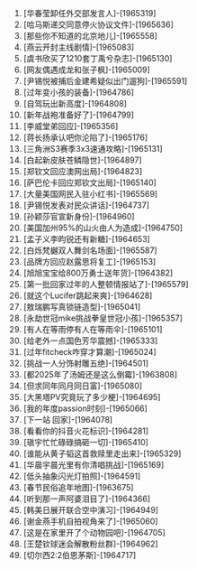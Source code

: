 
1. [华春莹卸任外交部发言人]-[1965319]
1. [哈马斯递交同意停火协议文件]-[1965636]
1. [那些你不知道的北京地儿]-[1965558]
1. [燕云开封主线剧情]-[1965083]
1. [虞书欣买了1210套丁禹兮杂志]-[1965130]
1. [网友偶遇成龙和张子枫]-[1965009]
1. [尹锡悦被捕后金建希疑似出门遛狗]-[1965591]
1. [过年变小孩的装备]-[1964786]
1. [自驾玩出新高度]-[1964808]
1. [新年战袍准备好了]-[1964799]
1. [李威堂弟回应]-[1965356]
1. [蒋长扬承认吧你沦陷了]-[1965176]
1. [三角洲S3赛季3x3速通攻略]-[1965131]
1. [白起新皮肤苍鳞隐世]-[1964897]
1. [郑钦文回应澳网出局]-[1964823]
1. [萨巴伦卡回应郑钦文出局]-[1965140]
1. [大量美国网民入驻小红书]-[1965569]
1. [尹锡悦发表对民众讲话]-[1964737]
1. [孙颖莎官宣新身份]-[1964960]
1. [美国加州95%的山火由人为造成]-[1964750]
1. [孟子义李昀锐还有新糖]-[1964653]
1. [白烁梵樾双人舞剑名场面]-[1965587]
1. [品牌方回应赵露思将复工]-[1965153]
1. [旭旭宝宝给800万勇士送年货]-[1964382]
1. [第一批回家过年的人整顿情报站了]-[1965579]
1. [就这个Lucifer跳起来爽]-[1964628]
1. [敖瑞鹏写真锁链造型]-[1965041]
1. [永劫世冠mike挑战拳皇世冠小孩]-[1965357]
1. [有人在等雨停有人在等雨伞]-[1965101]
1. [给老外一点国色芳华震撼]-[1965333]
1. [过年fitcheck咋穿才算潮]-[1965024]
1. [挑战一人分饰射雕五绝]-[1964501]
1. [都2025年了汤姆还是这么倒霉]-[1963808]
1. [但求同年同月同日富]-[1965080]
1. [大黑塔PV究竟玩了多少梗]-[1964695]
1. [我的年度passion时刻]-[1965066]
1. [下一站 回家]-[1964078]
1. [看看你的抖音火花标识]-[1964281]
1. [瑱宇忙忙碌碌搞砸一切]-[1965410]
1. [谁能从黄子韬这首救赎里走出来]-[1965329]
1. [华晨宇晨光里有你清唱挑战]-[1965169]
1. [低头抽象闪光灯拍照]-[1964591]
1. [春节民俗追年地图]-[1963675]
1. [听到那一声阿婆泪目了]-[1964366]
1. [韩美日展开联合空中演习]-[1964949]
1. [谢金燕手机自拍视角来了]-[1965060]
1. [这是在家里开了个动物园吧]-[1964705]
1. [王楚钦球迷会解散粉丝群]-[1964962]
1. [切尔西2:2伯恩茅斯]-[1964717]